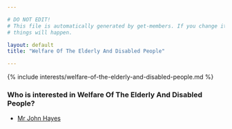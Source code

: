 ```yaml
---

# DO NOT EDIT!
# This file is automatically generated by get-members. If you change it, bad
# things will happen.

layout: default
title: "Welfare Of The Elderly And Disabled People"

---
```


{% include interests/welfare-of-the-elderly-and-disabled-people.md %}

### Who is interested in Welfare Of The Elderly And Disabled People?


* [Mr John Hayes](../members/mr-john-hayes.html)
